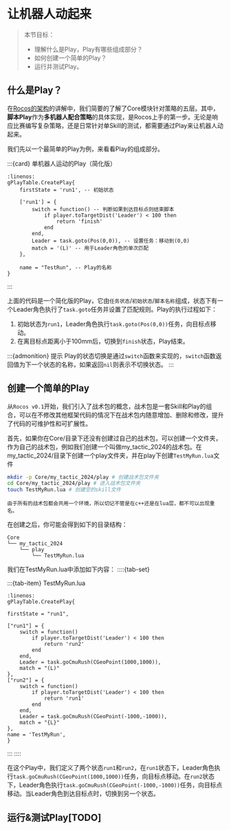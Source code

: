 # 让机器人动起来

> 本节目标：
> - 理解什么是Play，Play有哪些组成部分？
> - 如何创建一个简单的Play？
> - 运行并测试Play。

## 什么是Play？

在[Rocos的架构](#0_1_rocos_structure)的讲解中，我们简要的了解了Core模块针对策略的五层。其中，**脚本Play**作为**多机器人配合策略**的具体实现，是Rocos上手的第一步。无论是响应比赛编写复杂策略，还是日常针对单Skill的测试，都需要通过Play来让机器人动起来。

我们先以一个最简单的Play为例，来看看Play的组成部分。

:::{card} 单机器人运动的Play（简化版）
```{code-block} lua
:linenos:
gPlayTable.CreatePlay{
    firstState = 'run1', -- 初始状态

    ['run1'] = {
        switch = function() -- 判断如果到达目标点则结束脚本
            if player.toTargetDist('Leader') < 100 then
                return 'finish'
            end
        end,
        Leader = task.goto(Pos(0,0)), -- 设置任务：移动到(0,0)
        match = '(L)' -- 用于Leader角色的单次匹配
    },

    name = "TestRun", -- Play的名称
}
```
:::

上面的代码是一个简化版的Play，它由`任务状态`/`初始状态`/`脚本名称`组成，状态下有一个Leader角色执行了`task.goto`任务并设置了匹配规则。Play的执行过程如下：
1. 初始状态为`run1`，Leader角色执行`task.goto(Pos(0,0))`任务，向目标点移动。
2. 在离目标点距离小于100mm后，切换到`finish`状态，Play结束。

:::{admonition} 提示
Play的状态切换是通过`switch`函数来实现的，`switch`函数返回值为下一个状态的名称，如果返回`nil`则表示不切换状态。
:::

## 创建一个简单的Play

从`Rocos v0.1`开始，我们引入了战术包的概念，战术包是一套Skill和Play的组合，可以在不修改其他框架代码的情况下在战术包内随意增加、删除和修改，提升了代码的可维护性和可扩展性。

首先，如果你在Core/目录下还没有创建过自己的战术包，可以创建一个文件夹，作为自己的战术包，例如我们创建一个叫做my_tactic_2024的战术包。在my_tactic_2024/目录下创建一个play文件夹，并在play下创建`TestMyRun.lua`文件

```bash
mkdir -p Core/my_tactic_2024/play # 创建战术包文件夹
cd Core/my_tactic_2024/play # 进入战术包文件夹
touch TestMyRun.lua # 创建空的skill文件
```
```{warning}
由于所有的战术包都会共用一个环境，所以切记不管是在c++还是在lua层，都不可以出现重名。
```
在创建之后，你可能会得到如下的目录结构：
```
Core
└── my_tactic_2024
    └── play
        └── TestMyRun.lua
```
我们在TestMyRun.lua中添加如下内容：
::::{tab-set}

:::{tab-item} TestMyRun.lua
```{code-block} lua
:linenos:
gPlayTable.CreatePlay{

firstState = "run1",

["run1"] = {
    switch = function()
        if player.toTargetDist('Leader') < 100 then
            return 'run2'
        end
    end,
	Leader = task.goCmuRush(CGeoPoint(1000,1000)),
	match = "(L)"
},
["run2"] = {
    switch = function()
        if player.toTargetDist('Leader') < 100 then
            return 'run1'
        end
    end,
	Leader = task.goCmuRush(CGeoPoint(-1000,-1000)),
	match = "{L}"
},
name = 'TestMyRun',
}
```
:::
::::

在这个Play中，我们定义了两个状态`run1`和`run2`，在`run1`状态下，Leader角色执行`task.goCmuRush(CGeoPoint(1000,1000))`任务，向目标点移动。在`run2`状态下，Leader角色执行`task.goCmuRush(CGeoPoint(-1000,-1000))`任务，向目标点移动。当Leader角色到达目标点时，切换到另一个状态。

## 运行&测试Play[TODO]
